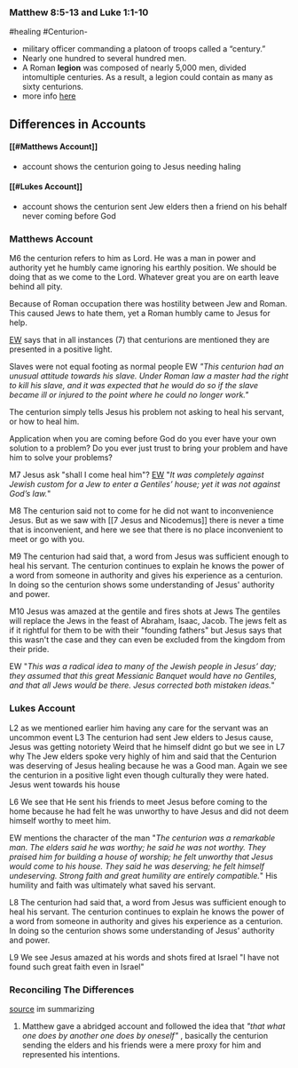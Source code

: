 ### Matthew 8:5-13 and Luke 1:1-10
#healing
#Centurion-  
- military officer commanding a platoon of troops called a “century.” 
- Nearly one hundred to several hundred men. 
- A Roman **legion** was composed of nearly 5,000 men, divided intomultiple centuries. As a result, a legion could contain as many as sixty centurions. 
- more info [here](https://www.gotquestions.org/Roman-Centurion.html)

## Differences in Accounts
#### [[#Matthews Account]]  
- account shows the centurion going to Jesus needing haling
#### [[#Lukes Account]]
- account shows the centurion sent Jew elders then a friend on his behalf never coming before God


### Matthews Account
M6 the centurion refers to him as Lord. He was a man in power and authority yet he humbly came ignoring his earthly position. We should be doing that as we come to the Lord. Whatever great you are on earth leave behind all pity. 

Because of Roman occupation there was hostility between Jew and Roman. This caused Jews to hate them, yet a Roman humbly came to Jesus for help. 

[EW](https://enduringword.com/bible-commentary/matthew-8/) says that in all instances (7) that centurions are mentioned they are presented in a positive light. 

Slaves were not equal footing as normal people EW *"This centurion had an unusual attitude towards his slave. Under Roman law a master had the right to kill his slave, and it was expected that he would do so if the slave became ill or injured to the point where he could no longer work."*

The centurion simply tells Jesus his problem not asking to heal his servant, or how to heal him. 

Application when you are coming before God do you ever have your own solution to a problem?
Do you ever just trust to bring your problem and have him to solve your problems? 

M7 Jesus ask "shall I come heal him"?
[EW](https://enduringword.com/bible-commentary/matthew-8/) "*It was completely against Jewish custom for a Jew to enter a Gentiles’ house; yet it was not against God’s law.*"

M8 The centurion said not to come for he did not want to inconvenience Jesus. But as we saw with [[7 Jesus and Nicodemus]] there is never a time that is inconvenient, and here we see that there is no place inconvenient to meet or go with you.   

M9 The centurion had said that, a word from Jesus was sufficient enough to heal his servant. The centurion continues to explain he knows the power of a word from someone in authority and gives his experience as a centurion. In doing so the centurion shows some understanding of Jesus' authority and power. 

M10 Jesus was amazed at the gentile and fires shots at Jews
The gentiles will replace the Jews in the feast of Abraham, Isaac, Jacob. The jews felt as if it rightful for them to be with their "founding fathers" but Jesus says that this wasn't the case and they can even be excluded from the kingdom from their pride.

EW "*This was a radical idea to many of the Jewish people in Jesus’ day; they assumed that this great Messianic Banquet would have no Gentiles, and that all Jews would be there. Jesus corrected both mistaken ideas.*"

### Lukes Account
L2 as we mentioned earlier him having any care for the servant was an uncommon event 
L3 The centurion had sent Jew elders to Jesus cause, Jesus was getting notoriety 
Weird that he himself didnt go but we see in L7 why
The Jew elders spoke very highly of him and said that the Centurion was deserving of Jesus healing because he was a Good man. Again we see the centurion in a positive light even though culturally they were hated. 
Jesus went towards his house 

L6 We see that He sent his friends to meet Jesus before coming to the home because he had felt he was unworthy to have Jesus and did not deem himself worthy to meet him.

EW mentions the character of the man "*The centurion was a remarkable man. The elders said he was worthy; he said he was not worthy. They praised him for building a house of worship; he felt unworthy that Jesus would come to his house. They said he was deserving; he felt himself undeserving. Strong faith and great humility are entirely compatible.*" 
His humility and faith was ultimately what saved his servant. 

L8 The centurion had said that, a word from Jesus was sufficient enough to heal his servant. The centurion continues to explain he knows the power of a word from someone in authority and gives his experience as a centurion. In doing so the centurion shows some understanding of Jesus' authority and power. 

L9 We see Jesus amazed at his words and shots fired at Israel "I have not found such great faith even in Israel"


### Reconciling The Differences
[source](https://answersingenesis.org/contradictions-in-the-bible/centurion-contradiction/) im summarizing
1. Matthew gave a abridged account and followed the idea that *"that what one does by another one does by oneself"* , basically the centurion sending the elders and his friends were a mere proxy for him and represented his intentions. 